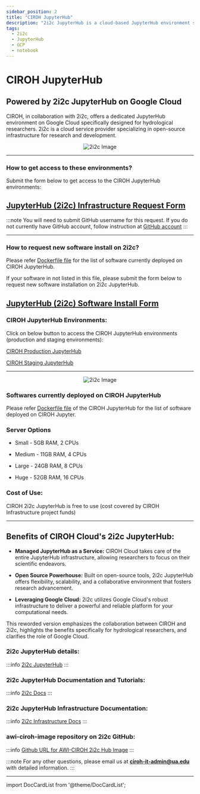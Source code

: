```yaml
---
sidebar_position: 2
title: "CIROH JupyterHub"
description: "2i2c JupyterHub is a cloud-based JupyterHub environment specifically designed for hydrological researchers. It is powered by 2i2c JupyterHub, a cloud-based JupyterHub environment specifically on Google Cloud"
tags:
  - 2i2c
  - JupyterHub
  - GCP
  - notebook
---
```


# CIROH JupyterHub
## Powered by 2i2c JupyterHub on Google Cloud

CIROH, in collaboration with 2i2c, offers a dedicated JupyterHub environment on Google Cloud specifically designed for hydrological researchers. 2i2c is a cloud service provider specializing in open-source infrastructure for research and development.

<p align="center">
<img src="/img/2i2c.png" alt="2i2c Image" style={{'width':'80%', 'height':'50%'}}/>
</p>

-----
### How to get access to these environments?

Submit the form below to get access to the CIROH JupyterHub environments:

<a class="button button--active button--primary" href="https://forms.office.com/Pages/ResponsePage.aspx?id=jnIAKtDwtECk6M5DPz-8p4IIpHdEnmhNgjOa9FjrwGtUNUoyV1UxNFIzV1AyTDhTNzdOT1Q5NVlLTC4u"> JupyterHub (2i2c) Infrastructure Request Form</a>
---
:::note
You will need to submit GitHub username for this request. 
If you do not currently have GitHub account, follow instruction at [GitHub account](https://docs.github.com/en/get-started/start-your-journey/creating-an-account-on-github)
:::

-----
### How to request new software install on 2i2c?

Please refer [Dockerfile file](https://github.com/2i2c-org/awi-ciroh-image/blob/main/Dockerfile) for the list of software currently deployed on CIROH JupyterHub.

If your software in not listed in this file, please submit the form below to request new software installation on 2i2c JupyterHub.

<a class="button button--active button--primary" href="https://forms.office.com/Pages/ResponsePage.aspx?id=jnIAKtDwtECk6M5DPz-8p4IIpHdEnmhNgjOa9FjrwGtUNUoyV1UxNFIzV1AyTDhTNzdOT1Q5NVlLTC4u"> JupyterHub (2i2c) Software Install Form</a>
---

### CIROH JupyterHub Environments:

Click on below button to access the CIROH JupyterHub environments (production and staging environments):

<a class="button button--active button--primary" href="https://ciroh.awi.2i2c.cloud/hub/login"> CIROH Production JupyterHub</a>

<a class="button button--active button--primary" href="https://staging.ciroh.awi.2i2c.cloud/hub/login"> CIROH Staging JupyterHub</a>

_____

<p align="center">
<img src="/img/2i2c-1.png" alt="2i2c Image" style={{'width':'80%', 'height':'50%'}}/>
</p>


### Softwares currently deployed on CIROH JupyterHub

Please refer [Dockerfile file](https://github.com/2i2c-org/awi-ciroh-image/blob/main/Dockerfile)
of the CIROH JupyterHub for the list of software deployed on CIROH Jupyter.

### Server Options
- Small - 5GB RAM, 2 CPUs

- Medium - 11GB RAM, 4 CPUs

- Large - 24GB RAM, 8 CPUs

- Huge - 52GB RAM, 16 CPUs

### Cost of Use:

CIROH 2i2c JupyterHub is free to use (cost covered by CIROH Infrastructure project funds)
_____

## **Benefits of CIROH Cloud's 2i2c JupyterHub:**

*   **Managed JupyterHub as a Service:** CIROH Cloud takes care of the entire JupyterHub infrastructure, allowing researchers to focus on their scientific endeavors.
    
*   **Open Source Powerhouse:** Built on open-source tools, 2i2c JupyterHub offers flexibility, scalability, and a collaborative environment that fosters research advancement.
    
*   **Leveraging Google Cloud:** 2i2c utilizes Google Cloud's robust infrastructure to deliver a powerful and reliable platform for your computational needs.

This reworded version emphasizes the collaboration between CIROH and 2i2c, highlights the benefits specifically for hydrological researchers, and clarifies the role of Google Cloud.


### 2i2c JupyterHub details:

:::info
[2i2c JupyterHub](https://2i2c.org/)
:::

### 2i2c JupyterHub Documentation and Tutorials:

:::info
[2i2c Docs](https://docs.2i2c.org/)
:::

### 2i2c JupyterHub Infrastructure Documentation:

:::info
[2i2c Infrastructure Docs](https://infrastructure.2i2c.org/)
:::

### awi-ciroh-image repository on 2i2c GitHub:

:::info
[Github URL for AWI-CIROH 2i2c Hub Image](https://github.com/2i2c-org/awi-ciroh-image)
:::

:::note
For any other questions, please email us at **ciroh-it-admin@ua.edu** with detailed information.
:::

------------------------------------------------

import DocCardList from '@theme/DocCardList';

<DocCardList />
